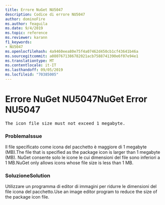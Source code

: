 ```yaml
---
title: Errore NuGet NU5047
description: Codice di errore NU5047
author: dominoFire
ms.author: feaguila
ms.date: 9/4/2019
ms.topic: reference
ms.reviewer: karann
f1_keywords:
- NU5047
ms.openlocfilehash: 4a9460eea80e75f4a07462d450cb1cf43641b46a
ms.sourcegitcommit: a0807671386782021acb7588741390e6f07e94e1
ms.translationtype: MT
ms.contentlocale: it-IT
ms.lasthandoff: 09/05/2019
ms.locfileid: "70385005"
---
```

# <a name="nuget-error-nu5047"></a><span data-ttu-id="018b2-103">Errore NuGet NU5047</span><span class="sxs-lookup"><span data-stu-id="018b2-103">NuGet Error NU5047</span></span>

<pre>The icon file size must not exceed 1 megabyte.</pre>


### <a name="issue"></a><span data-ttu-id="018b2-104">Problema</span><span class="sxs-lookup"><span data-stu-id="018b2-104">Issue</span></span> 

<span data-ttu-id="018b2-105">Il file specificato come icona del pacchetto è maggiore di 1 megabyte (MB).</span><span class="sxs-lookup"><span data-stu-id="018b2-105">The file that is specified as the package icon is larger than 1 megabyte (MB).</span></span> <span data-ttu-id="018b2-106">NuGet consente solo le icone le cui dimensioni del file sono inferiori a 1 MB.</span><span class="sxs-lookup"><span data-stu-id="018b2-106">NuGet only allows icons whose file size is less than 1 MB.</span></span>


### <a name="solution"></a><span data-ttu-id="018b2-107">Soluzione</span><span class="sxs-lookup"><span data-stu-id="018b2-107">Solution</span></span>

<span data-ttu-id="018b2-108">Utilizzare un programma di editor di immagini per ridurre le dimensioni del file icona del pacchetto.</span><span class="sxs-lookup"><span data-stu-id="018b2-108">Use an image editor program to reduce the size of the package icon file.</span></span>

